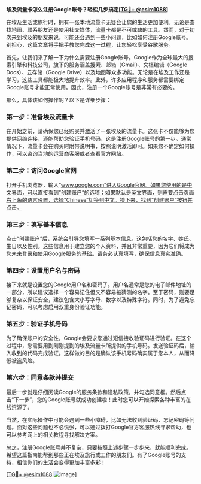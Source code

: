 **埃及流量卡怎么注册Google账号？轻松几步搞定[[TG💪+ @esim1088](https://t.me/s/esim1088)]**

在埃及生活或旅行时，拥有一张本地流量卡无疑会让您的生活更加便利。无论是查找地图、联系朋友还是使用社交媒体，流量卡都是不可或缺的工具。然而，对于初次来到埃及的朋友来说，可能还会遇到一些小问题，比如如何注册Google账号。别担心，这篇文章将手把手教您完成这一过程，让您轻松享受谷歌服务。

首先，让我们来了解一下为什么需要注册Google账号。Google作为全球最大的搜索引擎和科技公司，旗下的服务涵盖搜索、邮箱（Gmail）、文档编辑（Google Docs）、云存储（Google Drive）以及地图等众多功能。无论是在埃及工作还是学习，这些工具都能极大地提升效率。此外，许多应用程序和服务都需要绑定Google账号才能正常使用。因此，注册一个Google账号是非常有必要的。

那么，具体该如何操作呢？以下是详细步骤：

### 第一步：准备埃及流量卡

在开始之前，请确保您已经购买并激活了一张埃及的流量卡。这张卡不仅能够为您提供网络连接，还能帮助您验证手机号码，这是注册Google账号的第一步。通常情况下，流量卡会在购买时附带说明书，按照说明激活即可。如果您不确定如何操作，可以咨询当地的运营商客服或者查看官方网站。

### 第二步：访问Google官网

打开手机浏览器，输入“www.google.com”进入Google官网。如果您使用的是中文界面，可以直接看到“创建账户”的选项；如果默认是英文界面，则需要点击页面右上角的语言设置，选择“Chinese”切换到中文。接下来，找到“创建账户”按钮并点击。

### 第三步：填写基本信息

点击“创建账户”后，系统会引导您填写一系列基本信息。这包括您的名字、姓氏、生日以及性别。这些信息用于建立您的个人资料，并且非常重要，因为它们将成为您未来登录和使用Google服务的基础。请务必认真填写，确保信息真实准确。

### 第四步：设置用户名与密码

接下来就是设置您的Google用户名和密码了。用户名通常是您的电子邮件地址的一部分，所以建议选择一个容易记住但又不容易被猜测的名字。至于密码，则要足够复杂以保证安全，建议包含大小写字母、数字以及特殊字符。同时，为了避免忘记密码，可以考虑启用双重身份验证功能。

### 第五步：验证手机号码

为了确保账户的安全性，Google会要求您通过短信接收验证码进行验证。在这个过程中，您需要用到刚刚提到的埃及流量卡所提供的手机号码。发送验证码后，输入收到的代码完成验证。这样做的目的是确认该手机号码确实属于您本人，从而降低被盗风险。

### 第六步：同意条款并提交

最后一步就是仔细阅读Google的服务条款和隐私政策，并勾选同意框。然后点击“下一步”，您的Google账号就成功创建啦！此时您可以开始探索各种丰富的在线资源了。

当然，在实际操作中可能会遇到一些小障碍，比如无法收到验证码、忘记密码等问题。面对这些问题也不必慌张，可以通过拨打Google官方客服热线寻求帮助，也可以参考网上的相关教程寻找解决方案。

总之，注册Google账号并不复杂，只要按照上述步骤一步步来，就能顺利完成。希望这篇指南能帮到那些正在埃及旅行或工作的朋友们。有了Google账号的支持，相信你们的生活会变得更加丰富多彩！

[[TG💪+ @esim1088](https://t.me/s/esim1088) ![Image](https://i.postimg.cc/4NQfJmqS/Snipaste-2025-05-13-00-14-12.png)]